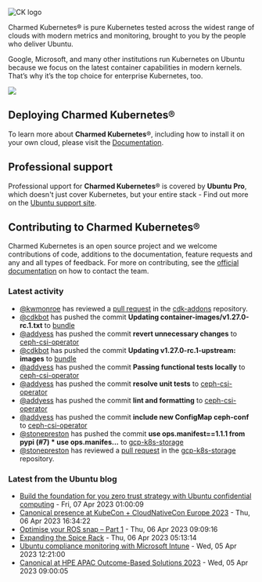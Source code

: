 ![CK logo](https://assets.ubuntu.com/v1/451d4cf4-Charmed+Kubernetes_RGB_onWhite_2022.svg)

Charmed Kubernetes® is pure Kubernetes tested across the widest range of clouds with modern metrics and monitoring, brought to you by the people who deliver Ubuntu.

Google, Microsoft, and many other institutions run Kubernetes on Ubuntu because we focus on the latest container capabilities in modern kernels. That’s why it’s the top choice for enterprise Kubernetes, too.

![](https://assets.ubuntu.com/v1/843c77b6-juju-at-a-glace.svg)

## Deploying Charmed Kubernetes®

To learn more about **Charmed Kubernetes**®, including how to install it on your own cloud, please visit the [Documentation][docs].

## Professional support

Professional upport for **Charmed Kubernetes**® is covered by **Ubuntu Pro**, which doesn't just cover Kubernetes, but your entire stack - Find out more on the [Ubuntu support site](https://ubuntu.com/support).

## Contributing to Charmed Kubernetes®

Charmed Kubernetes is an open source project and we welcome contributions of code, additions to the documentation, feature requests and any and all types of feedback. For more on contributing, see the [official documentation][get-in-touch] on how to contact the team.

<!-- LINKS -->
[docs]: https://ubuntu.com/kubernetes/docs
[get-in-touch]: https://ubuntu.com/kubernetes/docs/get-in-touch

### Latest activity

<!-- activity starts -->
 - [@kwmonroe](https://github.com/kwmonroe) has reviewed a [pull request](https://github.com/charmed-kubernetes/cdk-addons/pull/223) in the [cdk-addons](https://github.com/charmed-kubernetes/cdk-addons) repository.
 - [@cdkbot](https://github.com/cdkbot) has pushed the commit **Updating container-images/v1.27.0-rc.1.txt** to [bundle](https://github.com/charmed-kubernetes/bundle)
 - [@addyess](https://github.com/addyess) has pushed the commit **revert unnecessary changes** to [ceph-csi-operator](https://github.com/charmed-kubernetes/ceph-csi-operator)
 - [@cdkbot](https://github.com/cdkbot) has pushed the commit **Updating v1.27.0-rc.1-upstream: images** to [bundle](https://github.com/charmed-kubernetes/bundle)
 - [@addyess](https://github.com/addyess) has pushed the commit **Passing functional tests locally** to [ceph-csi-operator](https://github.com/charmed-kubernetes/ceph-csi-operator)
 - [@addyess](https://github.com/addyess) has pushed the commit **resolve unit tests** to [ceph-csi-operator](https://github.com/charmed-kubernetes/ceph-csi-operator)
 - [@addyess](https://github.com/addyess) has pushed the commit **lint and formatting** to [ceph-csi-operator](https://github.com/charmed-kubernetes/ceph-csi-operator)
 - [@addyess](https://github.com/addyess) has pushed the commit **include new ConfigMap ceph-conf** to [ceph-csi-operator](https://github.com/charmed-kubernetes/ceph-csi-operator)
 - [@stonepreston](https://github.com/stonepreston) has pushed the commit **use ops.manifest==1.1.1 from pypi (#7)  * use ops.manifes...** to [gcp-k8s-storage](https://github.com/charmed-kubernetes/gcp-k8s-storage)
 - [@stonepreston](https://github.com/stonepreston) has reviewed a [pull request](https://github.com/charmed-kubernetes/gcp-k8s-storage/pull/7) in the [gcp-k8s-storage](https://github.com/charmed-kubernetes/gcp-k8s-storage) repository.
<!-- activity ends -->

<!-- roadmap starts -->

<!-- roadmap ends -->

### Latest from the Ubuntu blog

<!-- blog starts -->
* [Build the foundation for you zero trust strategy with Ubuntu confidential computing](https://ubuntu.com//blog/build-foundation-zero-trust-strategy-ubuntu-confidential-computing) - Fri, 07 Apr 2023 01:00:09 
* [Canonical presence at KubeCon + CloudNativeCon Europe 2023](https://ubuntu.com//blog/canonical-presence-at-kubecon-cloudnativecon-europe-2023) - Thu, 06 Apr 2023 16:34:22 
* [Optimise your ROS snap – Part 1](https://ubuntu.com//blog/optimise-your-ros-snap-part-1) - Thu, 06 Apr 2023 09:09:16 
* [Expanding the Spice Rack](https://ubuntu.com//blog/expanding-the-spice-rack) - Thu, 06 Apr 2023 05:13:14 
* [Ubuntu compliance monitoring with Microsoft Intune](https://ubuntu.com//blog/ubuntu-compliance-monitoring-with-microsoft-intune) - Wed, 05 Apr 2023 12:21:00 
* [Canonical at HPE APAC Outcome-Based Solutions 2023](https://ubuntu.com//blog/canonical-at-hpe-apac-outcome-based-solutions-2023) - Wed, 05 Apr 2023 09:00:05 
<!-- blog ends -->
